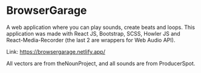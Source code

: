 # BrowserGarage

A web application where you can play sounds, create beats and loops. This application was made with React JS, Bootstrap, SCSS, Howler JS and React-Media-Recorder (the last 2 are wrappers for Web Audio API).

Link: https://browsergarage.netlify.app/

All vectors are from theNounProject, and all sounds are from ProducerSpot.
